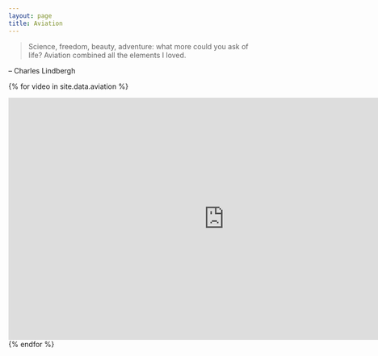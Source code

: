 ```yaml
---
layout: page
title: Aviation
---
```


<blockquote>Science, freedom, beauty, adventure: what more could you ask of life? Aviation combined all the elements I loved.</blockquote>

&ndash; Charles Lindbergh

{% for video in site.data.aviation %}
  <iframe width="853" height="480" src="https://www.youtube-nocookie.com/embed/{{ video.id }}?rel=0" frameborder="0" allowfullscreen></iframe>
{% endfor %}
